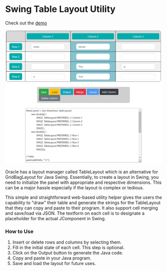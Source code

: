 # Swing Table Layout Utility

Check out the [demo](https://etuong.github.io/swing-table-layout-utility/)

![alt text](screenshot.png)

Oracle has a layout manager called TableLayout which is an alternative for GridBagLayout for Java Swing. Essentially, to create a layout in Swing, you need to initialize the panel with appropriate and respective dimensions. This can be a major hassle especially if the layout is complex or tedious.

This simple and straightforward web-based utility helper gives the users the capability to "draw" their table and generate the strings for the TableLayout that they can copy and paste to their program. It also support cell merging and save/load via JSON. The textform on each cell is to designate a placeholder for the actual JComponent in Swing.

### How to Use
1. Insert or delete rows and columns by selecting them.
1. Fill in the initial state of each cell. This step is optional.
1. Click on the Output button to generate the Java code.
1. Copy and paste in your Java program.
1. Save and load the layout for future uses.